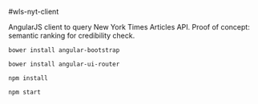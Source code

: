 #wls-nyt-client

AngularJS client to query New York Times Articles API. Proof of concept: semantic ranking for credibility check.

```
bower install angular-bootstrap
```
```
bower install angular-ui-router
```
```
npm install
```
```
npm start
```
